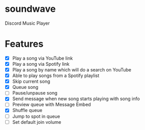 # soundwave
Discord Music Player

# Features
- [x] Play a song via YouTube link
- [x] Play a song via Spotify link
- [x] Play a song by name which will do a search on YouTube
- [x] Able to play songs from a Spotify playlist
- [x] Skip current song
- [x] Queue song
- [ ] Pause/unpause song
- [x] Send message when new song starts playing with song info
- [ ] Preview queue with Message Embed
- [x] Shuffle queue
- [ ] Jump to spot in queue
- [ ] Set default join volume
